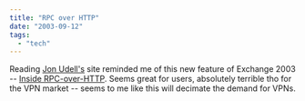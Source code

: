 ```yaml
---
title: "RPC over HTTP"
date: "2003-09-12"
tags: 
  - "tech"
---
```


Reading [Jon Udell's](http://weblog.infoworld.com/udell/2003/09/12.html#a795) site reminded me of this new feature of Exchange 2003 -- [Inside RPC-over-HTTP](http://www.win2000mag.net/Articles/Index.cfm?ArticleID=40018 "Inside RPC-over-HTTP"). Seems great for users, absolutely terrible tho for the VPN market -- seems to me like this will decimate the demand for VPNs.
